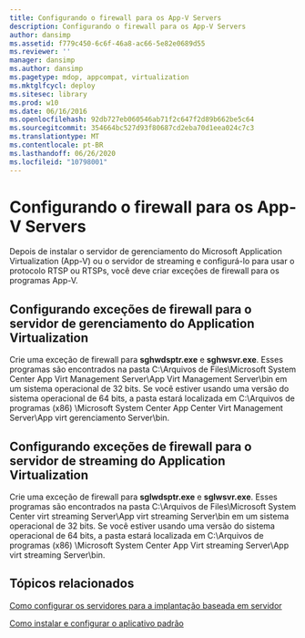 ```yaml
---
title: Configurando o firewall para os App-V Servers
description: Configurando o firewall para os App-V Servers
author: dansimp
ms.assetid: f779c450-6c6f-46a8-ac66-5e82e0689d55
ms.reviewer: ''
manager: dansimp
ms.author: dansimp
ms.pagetype: mdop, appcompat, virtualization
ms.mktglfcycl: deploy
ms.sitesec: library
ms.prod: w10
ms.date: 06/16/2016
ms.openlocfilehash: 92db727eb060546ab71f2c647f2d89b662be5c64
ms.sourcegitcommit: 354664bc527d93f80687cd2eba70d1eea024c7c3
ms.translationtype: MT
ms.contentlocale: pt-BR
ms.lasthandoff: 06/26/2020
ms.locfileid: "10798001"
---
```

# Configurando o firewall para os App-V Servers


Depois de instalar o servidor de gerenciamento do Microsoft Application Virtualization (App-V) ou o servidor de streaming e configurá-lo para usar o protocolo RTSP ou RTSPs, você deve criar exceções de firewall para os programas App-V.

## Configurando exceções de firewall para o servidor de gerenciamento do Application Virtualization


Crie uma exceção de firewall para **sghwdsptr.exe** e **sghwsvr.exe**. Esses programas são encontrados na pasta C:\\Arquivos de Files\\Microsoft System Center App Virt Management Server\\App Virt Management Server\\bin em um sistema operacional de 32 bits. Se você estiver usando uma versão do sistema operacional de 64 bits, a pasta estará localizada em C:\\Arquivos de programas (x86) \\Microsoft System Center App Center Virt Management Server\\App virt gerenciamento Server\\bin.

## Configurando exceções de firewall para o servidor de streaming do Application Virtualization


Crie uma exceção de firewall para **sglwdsptr.exe** e **sglwsvr.exe**. Esses programas são encontrados na pasta C:\\Arquivos de Files\\Microsoft System Center virt streaming Server\\App virt streaming Server\\bin em um sistema operacional de 32 bits. Se você estiver usando uma versão do sistema operacional de 64 bits, a pasta estará localizada em C:\\Arquivos de programas (x86) \\Microsoft System Center App Virt streaming Server\\App virt streaming Server\\bin.

## Tópicos relacionados


[Como configurar os servidores para a implantação baseada em servidor](how-to-configure-servers-for-server-based-deployment.md)

[Como instalar e configurar o aplicativo padrão](how-to-install-and-configure-the-default-application.md)

 

 





